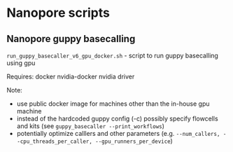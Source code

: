 # Nanopore scripts

## Nanopore guppy basecalling
`run_guppy_basecaller_v6_gpu_docker.sh` - script to run guppy basecalling using gpu

Requires:
docker
nvidia-docker
nvidia driver

Note:
* use public docker image for machines other than the in-house gpu machine
* instead of the hardcoded guppy config (-c) possibly specify flowcells and kits (see `guppy_basecaller --print_workflows`)
* potentially optimize calllers and other parameters (e.g. `--num_callers, --cpu_threads_per_caller, --gpu_runners_per_device`)


  
